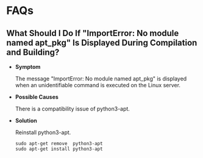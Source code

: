 # FAQs<a name="EN-US_TOPIC_0000001166804465"></a>

## What Should I Do If "ImportError: No module named apt\_pkg" Is Displayed During Compilation and Building?<a name="section32195464215"></a>

-   **Symptom**

    The message "ImportError: No module named apt\_pkg" is displayed when an unidentifiable command is executed on the Linux server.

-   **Possible Causes**

    There is a compatibility issue of python3-apt.

-   **Solution**

    Reinstall python3-apt.

    ```
    sudo apt-get remove  python3-apt
    sudo apt-get install python3-apt
    ```


